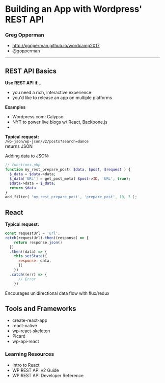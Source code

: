 # Building an App with Wordpress' REST API
### Greg Opperman

 - http://gopperman.github.io/wordcamp2017
 - @gopperman

---

## REST API Basics

**Use REST API if...**
 - you need a rich, interactive experience
 - you'd like to release an app on multiple platforms

**Examples**
 - Wordpress.com: Calypso
 - NYT to power live blogs w/ React, Backbone.js
 -

**Typical request:**  
`/wp-json/wp-json/v2/posts?search=dance`  
returns JSON

Adding data to JSON:
```php
// functions.php
function my_rest_prepare_post( $data, $post, $request ) {
  $_data = $data->data;
  $_data['URL'] = get_post_meta( $post->ID, 'URL', true);
  $data->data = $_data;
  return $data
}
add_filter( 'my_rest_prepare_post', 'prepare_post', 10, 3 );
```

## React

**Typical request:**

```javascript
const requestUrl = 'url';
retch(requestUrl).then((response) => {
    return response.json()
  })
  .then((data) => {
    this.setState({
      response: data,
      })
    })
  .catch((err) => {
      // Error
    })
```

Encourages unidirectional data flow with flux/redux

## Tools and Frameworks

 - create-react-app
 - react-native
 - wp-react-skeleton
 - Picard
 - wp-api-react

### Learning Resources

 - Intro to React
 - WP REST API v2 Guide
 - WP REST API Developer Reference 

